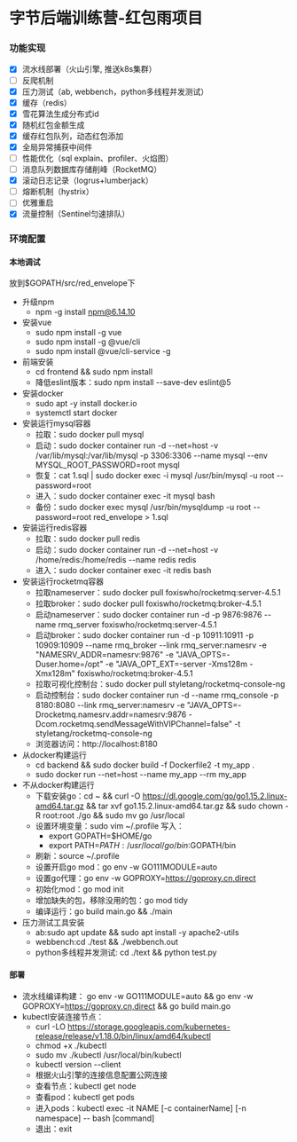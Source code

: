# 字节后端训练营-红包雨项目

### 功能实现

* [x] 流水线部署（火山引擎, 推送k8s集群）
* [ ] 反爬机制 
* [x] 压力测试（ab, webbench，python多线程并发测试）
* [x] 缓存（redis） 
* [x] 雪花算法生成分布式id
* [x] 随机红包金额生成
* [x] 缓存红包队列，动态红包添加
* [x] 全局异常捕获中间件
* [ ] 性能优化（sql explain、profiler、火焰图）
* [ ] 消息队列数据库存储削峰（RocketMQ）
* [x] 滚动日志记录（logrus+lumberjack）
* [ ] 熔断机制（hystrix）
* [ ] 优雅重启
* [x] 流量控制（Sentinel匀速排队）

### 环境配置

#### 本地调试

放到$GOPATH/src/red_envelope下

- 升级npm
    - npm -g install npm@6.14.10
- 安装vue
    - sudo npm install -g vue
    - sudo npm install -g @vue/cli
    - sudo npm install @vue/cli-service -g
- 前端安装
    - cd frontend && sudo npm install
    - 降低eslint版本：sudo npm install --save-dev eslint@5
- 安装docker
    - sudo apt -y install docker.io
    - systemctl start docker
- 安装运行mysql容器
    - 拉取：sudo docker pull mysql
    - 启动：sudo docker container run -d --net=host -v /var/lib/mysql:/var/lib/mysql -p 3306:3306 --name mysql --env MYSQL_ROOT_PASSWORD=root mysql
    - 恢复：cat 1.sql | sudo docker exec -i mysql /usr/bin/mysql -u root --password=root
    - 进入：sudo docker container exec -it mysql bash
    - 备份：sudo docker exec mysql /usr/bin/mysqldump -u root --password=root red_envelope > 1.sql
- 安装运行redis容器
    - 拉取：sudo docker pull redis
    - 启动：sudo docker container run -d --net=host -v /home/redis:/home/redis --name redis redis
    - 进入：sudo docker container exec -it redis bash
- 安装运行rocketmq容器
    - 拉取nameserver：sudo docker pull foxiswho/rocketmq:server-4.5.1
    - 拉取broker：sudo docker pull foxiswho/rocketmq:broker-4.5.1
    - 启动nameserver：sudo docker container run -d -p 9876:9876 --name rmq_server foxiswho/rocketmq:server-4.5.1
    - 启动broker：sudo docker container run -d -p 10911:10911 -p 10909:10909 --name rmq_broker --link rmq_server:namesrv -e "NAMESRV_ADDR=namesrv:9876" -e "JAVA_OPTS=-Duser.home=/opt" -e "JAVA_OPT_EXT=-server -Xms128m -Xmx128m" foxiswho/rocketmq:broker-4.5.1
    - 拉取可视化控制台：sudo docker pull styletang/rocketmq-console-ng
    - 启动控制台：sudo docker container run -d --name rmq_console -p 8180:8080 --link rmq_server:namesrv -e "JAVA_OPTS=-Drocketmq.namesrv.addr=namesrv:9876 -Dcom.rocketmq.sendMessageWithVIPChannel=false" -t styletang/rocketmq-console-ng
    - 浏览器访问：http://localhost:8180
- 从docker构建运行
    - cd backend && sudo docker build -f Dockerfile2 -t my_app .
    - sudo docker run --net=host --name my_app --rm my_app
- 不从docker构建运行
    - 下载安装go：cd ~ && curl -O https://dl.google.com/go/go1.15.2.linux-amd64.tar.gz && tar xvf go1.15.2.linux-amd64.tar.gz && sudo chown -R root:root ./go && sudo mv go /usr/local
    - 设置环境变量：sudo vim ~/.profile 写入：
        - export GOPATH=$HOME/go 
        - export PATH=$PATH:/usr/local/go/bin:$GOPATH/bin
    - 刷新：source ~/.profile 
    - 设置开启go mod：go env -w GO111MODULE=auto
    - 设置go代理：go env -w GOPROXY=https://goproxy.cn,direct
    - 初始化mod：go mod init
    - 增加缺失的包，移除没用的包：go mod tidy
    - 编译运行：go build main.go && ./main
- 压力测试工具安装
    - ab:sudo apt update && sudo apt install -y apache2-utils
    - webbench:cd ./test && ./webbench.out
    - python多线程并发测试: cd ./text && python test.py

#### 部署

- 流水线编译构建： go env -w GO111MODULE=auto && go env -w GOPROXY=https://goproxy.cn,direct && go build main.go
- kubectl安装连接节点：
    - curl -LO https://storage.googleapis.com/kubernetes-release/release/v1.18.0/bin/linux/amd64/kubectl
    - chmod +x ./kubectl
    - sudo mv ./kubectl /usr/local/bin/kubectl
    - kubectl version --client
    - 根据火山引擎的连接信息配置公网连接
    - 查看节点：kubectl get node
    - 查看pod：kubectl get pods
    - 进入pods：kubectl exec -it NAME  [-c  containerName] [-n namespace] -- bash [command]
    - 退出：exit
